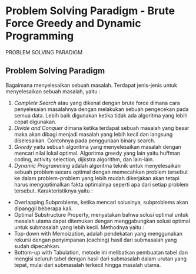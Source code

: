 # Problem Solving Paradigm - Brute Force Greedy and Dynamic Programming

PROBLEM SOLVING PARADIGM

## Problem Solving Paradigm
Bagaimana menyelesaikan sebuah masalah. Terdapat jenis-jenis untuk menyelesaikan sebuah masalah, yaitu :
1. *Complete Search* atau yang dikenal dengan brute force dimana cara penyelesaian masalahnya dengan melakukan sebuah pengecekan pada semua data. Lebih baik digunakan ketika tidak ada algoritma yang lebih cepat digunakan.
2. *Divide and Conquer* dimana ketika terdapat sebuah masalah yang besar maka akan dibagi menjadi masalah yang lebih kecil dan langsung diselesaikan. Contohnya pada penggunaan binary search.
3. *Greedy* yaitu sebuah algoritma yang menyelesaikan masalah dengan mencari nilai lokal optimal. Algoritma greedy yang lain yaitu huffman coding, activity selection, dijkstra algorithm, dan lain-lain.
4. *Dynamic Programming* adalah algoritma teknik untuk menyelesaikan sebuah problem secara optimal dengan memecahkan problem tersebut ke dalam problem-problem yang lebih mudah dikerjakan akan tetapi harus mengoptimalkan fakta optimalnya seperti apa dari setiap problem tersebut. Karakteristiknya yaitu :
- Overlapping Subproblems, ketika mencari solusinya, subproblems akan dipanggil beberapa kali. 
- Optimal Substructure Property, menyatakan bahwa solusi optimal untuk masalah utama dapat ditemukan dengan menggabungkan solusi optimal untuk submasalah yang lebih kecil.
Methodnya yaitu :
- Top-down with Memoization, adalah pendekatan yang menggunakan rekursi dengan penyimpanan (caching) hasil dari submasalah yang sudah dipecahkan. 
- Bottom-up with Tabulation, metode ini melibatkan pembuatan tabel dan mengisi seluruh tabel dengan hasil dari submasalah dalam urutan yang tepat, mulai dari submasalah terkecil hingga masalah utama.

